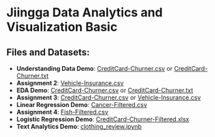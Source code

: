 # Jiingga Data Analytics and Visualization Basic
## Files and Datasets:
- **Understanding Data Demo**: [CreditCard-Churner.csv](https://github.com/jiingga/data-analytics-basic/blob/main/CreditCard-Churners.csv) or [CreditCard-Churner.txt](https://github.com/jiingga/data-analytics-basic/blob/main/CreditCard-Churners.txt)
- **Assignment 2**: [Vehicle-Insurance.csv](https://github.com/jiingga/data-analytics-basic/blob/main/Vehicle-Insurance.csv)
- **EDA Demo**: [CreditCard-Churner.csv](https://github.com/jiingga/data-analytics-basic/blob/main/CreditCard-Churners.csv) or [CreditCard-Churner.txt](https://github.com/jiingga/data-analytics-basic/blob/main/CreditCard-Churners.txt)
- **Assignment 3**: [CreditCard-Churner.csv](https://github.com/jiingga/data-analytics-basic/blob/main/CreditCard-Churners.csv) or [Vehicle-Insurance.csv](https://github.com/jiingga/data-analytics-basic/blob/main/Vehicle-Insurance.csv)
- **Linear Regression Demo**: [Cancer-Filtered.csv](https://github.com/jiingga/data-analytics-basic/blob/main/Cancer-Filtered.csv)
- **Assignment 4**: [Fish-Filtered.csv](https://github.com/jiingga/data-analytics-basic/blob/main/Fish-Filtered.csv)
- **Logistic Regression Demo**: [CreditCard-Churner-Filtered.xlsx](https://github.com/jiingga/data-analytics-basic/blob/main/CreditCard-Churner-Filtered.xlsx)
- **Text Analytics Demo**: [clothing_review.ipynb](https://drive.google.com/file/d/1NldWXcmpeQbHRAPzTYvY2gHGMkKjy9ri/view?usp=sharing)
